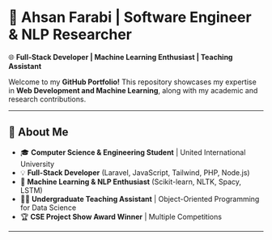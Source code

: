 # 🚀 Ahsan Farabi | Software Engineer & NLP Researcher  
🌐 **Full-Stack Developer | Machine Learning Enthusiast | Teaching Assistant**  

Welcome to my **GitHub Portfolio!** This repository showcases my expertise in **Web Development and Machine Learning**, along with my academic and research contributions.  

---

## 📌 About Me  
- 🎓 **Computer Science & Engineering Student** | United International University  
- 💡 **Full-Stack Developer** (Laravel, JavaScript, Tailwind, PHP, Node.js)  
- 🧠 **Machine Learning & NLP Enthusiast** (Scikit-learn, NLTK, Spacy, LSTM)  
- 👨‍🏫 **Undergraduate Teaching Assistant** | Object-Oriented Programming for Data Science  
- 🏆 **CSE Project Show Award Winner** | Multiple Competitions  

---
